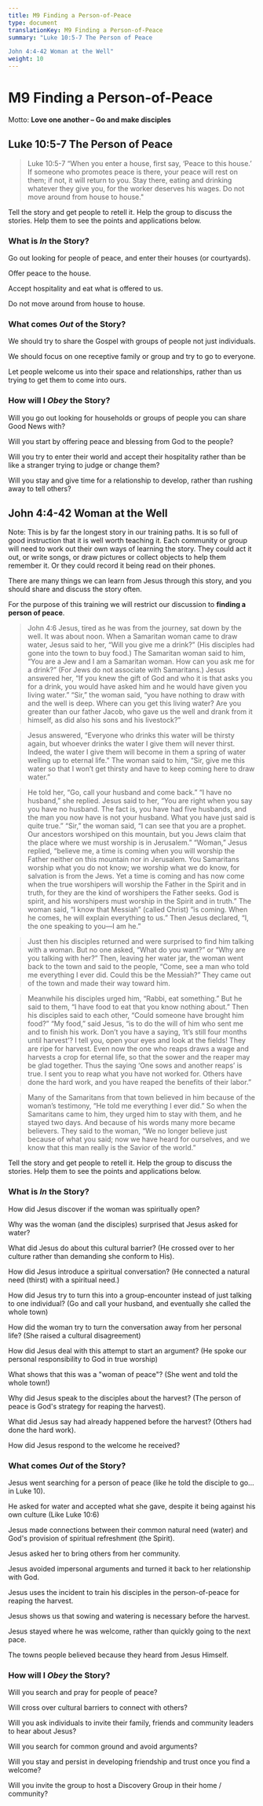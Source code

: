 ```yaml
---
title: M9 Finding a Person-of-Peace
type: document
translationKey: M9 Finding a Person-of-Peace
summary: "Luke 10:5-7 The Person of Peace	

John 4:4-42 Woman at the Well"
weight: 10
---
```

# M9 Finding a Person-of-Peace

Motto: **Love one another – Go and make disciples**

## Luke 10:5-7 The Person of Peace

>   Luke 10:5-7 “When you enter a house, first say, ‘Peace to this house.’ If someone who promotes peace is there, your peace will rest on them; if not, it will return to you. Stay there, eating and drinking whatever they give you, for the worker deserves his wages. Do not move around from house to house."

Tell the story and get people to retell it. Help the group to discuss the stories. Help them to see the points and applications below.

### What is *In* the Story?

Go out looking for people of peace, and enter their houses (or courtyards).

Offer peace to the house.

Accept hospitality and eat what is offered to us.

Do not move around from house to house.

### What comes *Out* of the Story?

We should try to share the Gospel with groups of people not just individuals.

We should focus on one receptive family or group and try to go to everyone.

Let people welcome us into their space and relationships, rather than us trying to get them to come into ours.

### How will I *Obey* the Story?

Will you go out looking for households or groups of people you can share Good News with?

Will you start by offering peace and blessing from God to the people?

Will you try to enter their world and accept their hospitality rather than be like a stranger trying to judge or change them?

Will you stay and give time for a relationship to develop, rather than rushing away to tell others?

## John 4:4-42 Woman at the Well

Note: This is by far the longest story in our training paths. It is so full of good instruction that it is well worth teaching it. Each community or group will need to work out their own ways of learning the story. They could act it out, or write songs, or draw pictures or collect objects to help them remember it. Or they could record it being read on their phones.

There are many things we can learn from Jesus through this story, and you should share and discuss the story often.

For the purpose of this training we will restrict our discussion to **finding a person of peace**.

>   John 4:6 Jesus, tired as he was from the journey, sat down by the well. It was about noon. When a Samaritan woman came to draw water, Jesus said to her, “Will you give me a drink?” (His disciples had gone into the town to buy food.) The Samaritan woman said to him, “You are a Jew and I am a Samaritan woman. How can you ask me for a drink?” (For Jews do not associate with Samaritans.) Jesus answered her, “If you knew the gift of God and who it is that asks you for a drink, you would have asked him and he would have given you living water.” “Sir,” the woman said, “you have nothing to draw with and the well is deep. Where can you get this living water? Are you greater than our father Jacob, who gave us the well and drank from it himself, as did also his sons and his livestock?”

>   Jesus answered, “Everyone who drinks this water will be thirsty again, but whoever drinks the water I give them will never thirst. Indeed, the water I give them will become in them a spring of water welling up to eternal life.” The woman said to him, “Sir, give me this water so that I won’t get thirsty and have to keep coming here to draw water.”

>   He told her, “Go, call your husband and come back.” “I have no husband,” she replied. Jesus said to her, “You are right when you say you have no husband. The fact is, you have had five husbands, and the man you now have is not your husband. What you have just said is quite true.” “Sir,” the woman said, “I can see that you are a prophet. Our ancestors worshiped on this mountain, but you Jews claim that the place where we must worship is in Jerusalem.” “Woman,” Jesus replied, “believe me, a time is coming when you will worship the Father neither on this mountain nor in Jerusalem. You Samaritans worship what you do not know; we worship what we do know, for salvation is from the Jews. Yet a time is coming and has now come when the true worshipers will worship the Father in the Spirit and in truth, for they are the kind of worshipers the Father seeks. God is spirit, and his worshipers must worship in the Spirit and in truth.” The woman said, “I know that Messiah” (called Christ) “is coming. When he comes, he will explain everything to us.” Then Jesus declared, “I, the one speaking to you—I am he.”

>   Just then his disciples returned and were surprised to find him talking with a woman. But no one asked, “What do you want?” or “Why are you talking with her?” Then, leaving her water jar, the woman went back to the town and said to the people, “Come, see a man who told me everything I ever did. Could this be the Messiah?” They came out of the town and made their way toward him.

>   Meanwhile his disciples urged him, “Rabbi, eat something.” But he said to them, “I have food to eat that you know nothing about.” Then his disciples said to each other, “Could someone have brought him food?” “My food,” said Jesus, “is to do the will of him who sent me and to finish his work. Don’t you have a saying, ‘It’s still four months until harvest’? I tell you, open your eyes and look at the fields! They are ripe for harvest. Even now the one who reaps draws a wage and harvests a crop for eternal life, so that the sower and the reaper may be glad together. Thus the saying ‘One sows and another reaps’ is true. I sent you to reap what you have not worked for. Others have done the hard work, and you have reaped the benefits of their labor.”

>   Many of the Samaritans from that town believed in him because of the woman’s testimony, “He told me everything I ever did.” So when the Samaritans came to him, they urged him to stay with them, and he stayed two days. And because of his words many more became believers. They said to the woman, “We no longer believe just because of what you said; now we have heard for ourselves, and we know that this man really is the Savior of the world.”

Tell the story and get people to retell it. Help the group to discuss the stories. Help them to see the points and applications below.

### What is *In* the Story?

How did Jesus discover if the woman was spiritually open?

Why was the woman (and the disciples) surprised that Jesus asked for water?

What did Jesus do about this cultural barrier? (He crossed over to her culture rather than demanding she conform to His).

How did Jesus introduce a spiritual conversation? (He connected a natural need (thirst) with a spiritual need.)

How did Jesus try to turn this into a group-encounter instead of just talking to one individual? (Go and call your husband, and eventually she called the whole town)

How did the woman try to turn the conversation away from her personal life? (She raised a cultural disagreement)

How did Jesus deal with this attempt to start an argument? (He spoke our personal responsibility to God in true worship)

What shows that this was a "woman of peace"? (She went and told the whole town!)

Why did Jesus speak to the disciples about the harvest? (The person of peace is God's strategy for reaping the harvest).

What did Jesus say had already happened before the harvest? (Others had done the hard work).

How did Jesus respond to the welcome he received?

### What comes *Out* of the Story?

Jesus went searching for a person of peace (like he told the disciple to go... in Luke 10).

He asked for water and accepted what she gave, despite it being against his own culture (Like Luke 10:6)

Jesus made connections between their common natural need (water) and God's provision of spiritual refreshment (the Spirit).

Jesus asked her to bring others from her community.

Jesus avoided impersonal arguments and turned it back to her relationship with God.

Jesus uses the incident to train his disciples in the person-of-peace for reaping the harvest.

Jesus shows us that sowing and watering is necessary before the harvest.

Jesus stayed where he was welcome, rather than quickly going to the next pace.

The towns people believed because they heard from Jesus Himself.

### How will I *Obey* the Story?

Will you search and pray for people of peace?

Will cross over cultural barriers to connect with others?

Will you ask individuals to invite their family, friends and community leaders to hear about Jesus?

Will you search for common ground and avoid arguments?

Will you stay and persist in developing friendship and trust once you find a welcome?

Will you invite the group to host a Discovery Group in their home / community?


